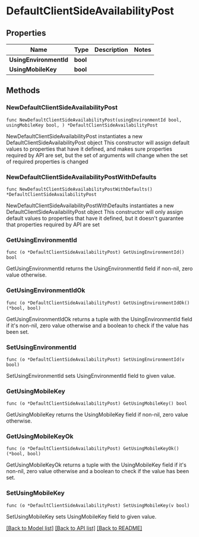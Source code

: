 # DefaultClientSideAvailabilityPost

## Properties

Name | Type | Description | Notes
------------ | ------------- | ------------- | -------------
**UsingEnvironmentId** | **bool** |  | 
**UsingMobileKey** | **bool** |  | 

## Methods

### NewDefaultClientSideAvailabilityPost

`func NewDefaultClientSideAvailabilityPost(usingEnvironmentId bool, usingMobileKey bool, ) *DefaultClientSideAvailabilityPost`

NewDefaultClientSideAvailabilityPost instantiates a new DefaultClientSideAvailabilityPost object
This constructor will assign default values to properties that have it defined,
and makes sure properties required by API are set, but the set of arguments
will change when the set of required properties is changed

### NewDefaultClientSideAvailabilityPostWithDefaults

`func NewDefaultClientSideAvailabilityPostWithDefaults() *DefaultClientSideAvailabilityPost`

NewDefaultClientSideAvailabilityPostWithDefaults instantiates a new DefaultClientSideAvailabilityPost object
This constructor will only assign default values to properties that have it defined,
but it doesn't guarantee that properties required by API are set

### GetUsingEnvironmentId

`func (o *DefaultClientSideAvailabilityPost) GetUsingEnvironmentId() bool`

GetUsingEnvironmentId returns the UsingEnvironmentId field if non-nil, zero value otherwise.

### GetUsingEnvironmentIdOk

`func (o *DefaultClientSideAvailabilityPost) GetUsingEnvironmentIdOk() (*bool, bool)`

GetUsingEnvironmentIdOk returns a tuple with the UsingEnvironmentId field if it's non-nil, zero value otherwise
and a boolean to check if the value has been set.

### SetUsingEnvironmentId

`func (o *DefaultClientSideAvailabilityPost) SetUsingEnvironmentId(v bool)`

SetUsingEnvironmentId sets UsingEnvironmentId field to given value.


### GetUsingMobileKey

`func (o *DefaultClientSideAvailabilityPost) GetUsingMobileKey() bool`

GetUsingMobileKey returns the UsingMobileKey field if non-nil, zero value otherwise.

### GetUsingMobileKeyOk

`func (o *DefaultClientSideAvailabilityPost) GetUsingMobileKeyOk() (*bool, bool)`

GetUsingMobileKeyOk returns a tuple with the UsingMobileKey field if it's non-nil, zero value otherwise
and a boolean to check if the value has been set.

### SetUsingMobileKey

`func (o *DefaultClientSideAvailabilityPost) SetUsingMobileKey(v bool)`

SetUsingMobileKey sets UsingMobileKey field to given value.



[[Back to Model list]](../README.md#documentation-for-models) [[Back to API list]](../README.md#documentation-for-api-endpoints) [[Back to README]](../README.md)


